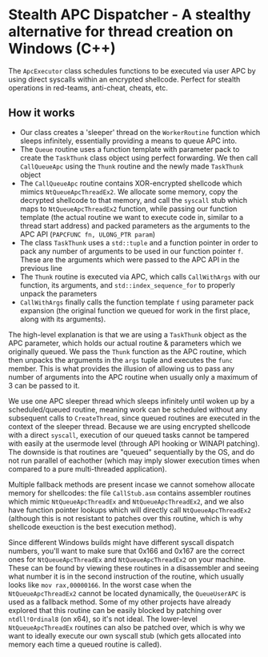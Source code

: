 # Stealth APC Dispatcher - A stealthy alternative for thread creation on Windows (C++)
The `ApcExecutor` class schedules functions to be executed via user APC by using direct syscalls within an encrypted shellcode. Perfect for stealth operations in red-teams, anti-cheat, cheats, etc.  

## How it works  
- Our class creates a 'sleeper' thread on the `WorkerRoutine` function which sleeps infinitely, essentially providing a means to queue APC into.   
- The `Queue` routine uses a function template with parameter pack to create the `TaskThunk` class object using perfect forwarding. We then call `CallQueueApc` using the `Thunk` routine and the newly made `TaskThunk` object  
- The `CallQueueApc` routine contains XOR-encrypted shellcode which mimics `NtQueueApcThreadEx2`. We allocate some memory, copy the decrypted shellcode to that memory, and call the `syscall` stub which maps to `NtQueueApcThreadEx2` function, while passing our function template (the actual routine we want to execute code in, similar to a thread start address) and packed parameters as the arguments to the APC API (`PAPCFUNC fn, ULONG_PTR param`)  
- The class `TaskThunk` uses a `std::tuple` and a function pointer in order to pack any number of arguments to be used in our function pointer `f`. These are the arguments which were passed to the APC API in the previous line    
- The `Thunk` routine is executed via APC, which calls `CallWithArgs` with our function, its arguments, and `std::index_sequence_for` to properly unpack the parameters   
- `CallWithArgs` finally calls the function template `f` using parameter pack expansion (the original function we queued for work in the first place, along with its arguments).  

The high-level explanation is that we are using a `TaskThunk` object as the APC parameter, which holds our actual routine & parameters which we originally queued. We pass the `Thunk` function as the APC routine, which then unpacks the arguments in the `args` tuple and executes the `func` member. This is what provides the illusion of allowing us to pass any number of arguments into the APC routine when usually only a maximum of 3 can be passed to it.  

We use one APC sleeper thread which sleeps infinitely until woken up by a scheduled/queued routine, meaning work can be scheduled without any subsequent calls to `CreateThread`, since queued routines are executed in the context of the sleeper thread. Because we are using encrypted shellcode with a direct `syscall`, execution of our queued tasks cannot be tampered with easily at the usermode level (through API hooking or WINAPI patching). The downside is that routines are "queued" sequentially by the OS, and do not run parallel of eachother (which may imply slower execution times when compared to a pure multi-threaded application).  

Multiple fallback methods are present incase we cannot somehow allocate memory for shellcodes: the file `CallStub.asm` contains assembler routines which mimic `NtQueueApcThreadEx` and `NtQueueApcThreadEx2`, and we also have function pointer lookups which will directly call `NtQueueApcThreadEx2` (although this is not resistant to patches over this routine, which is why shellcode exeuction is the best execution method).  

Since different Windows builds might have different syscall dispatch numbers, you'll want to make sure that 0x166 and 0x167 are the correct ones for `NtQueueApcThreadEx` and `NtQueueApcThreadEx2` on your machine. These can be found by viewing these routines in a disassembler and seeing what number it is in the second instruction of the routine, which usually looks like `mov rax,00000166`. In the worst case when the `NtQueueApcThreadEx2` cannot be located dynamically, the `QueueUserAPC` is used as a fallback method. Some of my other projects have already explored that this routine can be easily blocked by patching over `ntdll!Ordinal8` (on x64), so it's not ideal. The lower-level `NtQueueApcThreadEx` routines can also be patched over, which is why we want to ideally execute our own syscall stub (which gets allocated into memory each time a queued routine is called).  

